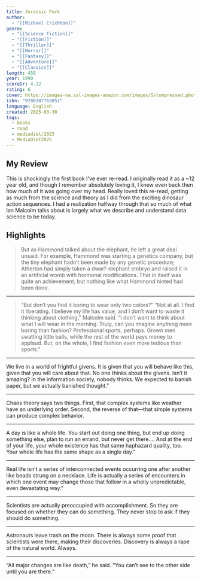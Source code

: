 ```yaml
---
title: Jurassic Park
author:
  - "[[Michael Crichton]]"
genre:
  - "[[Science Fiction]]"
  - "[[Fiction]]"
  - "[[Thriller]]"
  - "[[Horror]]"
  - "[[Fantasy]]"
  - "[[Adventure]]"
  - "[[Classics]]"
length: 450
year: 1990
scoreGr: 4.12
rating: 6
cover: https://images-na.ssl-images-amazon.com/images/S/compressed.photo.goodreads.com/books/1529604411i/40604658.jpg
isbn: "9780307763051"
language: English
created: 2025-03-30
tags:
  - books
  - read
  - mediadiet/2025
  - MediaDiet2025
---
```

## My Review

This is shockingly the first book I've ever re-read. I originally read it as a ~12 year old, and though I remember absolutely loving it, I knew even back then how much of it was going over my head. Really loved this re-read, getting as much from the science and theory as I did from the exciting dinosaur action sequences. I had a realization halfway through that so much of what Ian Malcolm talks about is largely what we describe and understand data science to be today.  


## Highlights

>But as Hammond talked about the elephant, he left a great deal unsaid. For example, Hammond was starting a genetics company, but the tiny elephant hadn’t been made by any genetic procedure; Atherton had simply taken a dwarf-elephant embryo and raised it in an artificial womb with hormonal modifications. That in itself was quite an achievement, but nothing like what Hammond hinted had been done. 

---
>“But don’t you find it boring to wear only two colors?” “Not at all. I find it liberating. I believe my life has value, and I don’t want to waste it thinking about clothing,” Malcolm said. “I don’t want to think about what I will wear in the morning. Truly, can you imagine anything more boring than fashion? Professional sports, perhaps. Grown men swatting little balls, while the rest of the world pays money to applaud. But, on the whole, I find fashion even more tedious than sports.” 

---
We live in a world of frightful givens. It is given that you will behave like this, given that you will care about that. No one thinks about the givens. Isn’t it amazing? In the information society, nobody thinks. We expected to banish paper, but we actually banished thought.” 

---
Chaos theory says two things. First, that complex systems like weather have an underlying order. Second, the reverse of that—that simple systems can produce complex behavior. 

---
A day is like a whole life. You start out doing one thing, but end up doing something else, plan to run an errand, but never get there.… And at the end of your life, your whole existence has that same haphazard quality, too. Your whole life has the same shape as a single day.” 

---
Real life isn’t a series of interconnected events occurring one after another like beads strung on a necklace. Life is actually a series of encounters in which one event may change those that follow in a wholly unpredictable, even devastating way.” 

---
Scientists are actually preoccupied with accomplishment. So they are focused on whether they can do something. They never stop to ask if they should do something. 

---
Astronauts leave trash on the moon. There is always some proof that scientists were there, making their discoveries. Discovery is always a rape of the natural world. Always.

---
“All major changes are like death,” he said. “You can’t see to the other side until you are there.” 

